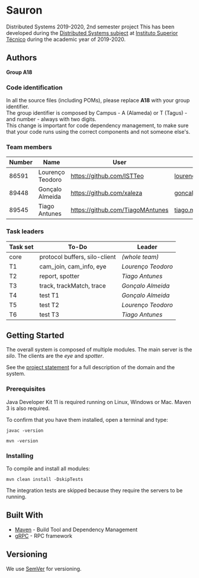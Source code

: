 # Sauron

Distributed Systems 2019-2020, 2nd semester project
This has been developed during the [Distributed Systems subject](https://fenix.tecnico.ulisboa.pt/disciplinas/SDis126451113264/2019-2020/2-semestre) at [Instituto Superior Técnico](https://tecnico.ulisboa.pt/en/) during the academic year of 2019-2020.


## Authors

**Group A18**

### Code identification

In all the source files (including POMs), please replace __A18__ with your group identifier.  
The group identifier is composed by Campus - A (Alameda) or T (Tagus) - and number - always with two digits.  
This change is important for code dependency management, to make sure that your code runs using the correct components and not someone else's.

### Team members


| Number | Name              | User                                 | Email                                   |
| -------|-------------------|--------------------------------------|-----------------------------------------|
| 86591  | Lourenço Teodoro  | <https://github.com/ISTTeo>          | <lourenco.teodoro@tecnico.ulisboa.pt>   |
| 89448  | Gonçalo Almeida   | <https://github.com/xaleza>          | <goncalo.h.almeida@tecnico.ulisboa.pt>  |
| 89545  | Tiago Antunes     | <https://github.com/TiagoMAntunes>   | <tiago.melo.antunes@tecnico.ulisboa.pt> |

### Task leaders


| Task set | To-Do                         | Leader              |
| ---------|-------------------------------| --------------------|
| core     | protocol buffers, silo-client | _(whole team)_      |
| T1       | cam_join, cam_info, eye       | _Lourenço Teodoro_  |
| T2       | report, spotter               | _Tiago Antunes_     |
| T3       | track, trackMatch, trace      | _Gonçalo Almeida_   |
| T4       | test T1                       | _Gonçalo Almeida_   |
| T5       | test T2                       | _Lourenço Teodoro_  |
| T6       | test T3                       | _Tiago Antunes_    |


## Getting Started

The overall system is composed of multiple modules.
The main server is the _silo_.
The clients are the _eye_ and _spotter_.

See the [project statement](https://github.com/tecnico-distsys/Sauron/blob/master/README.md) for a full description of the domain and the system.

### Prerequisites

Java Developer Kit 11 is required running on Linux, Windows or Mac.
Maven 3 is also required.

To confirm that you have them installed, open a terminal and type:

```
javac -version

mvn -version
```

### Installing

To compile and install all modules:

```
mvn clean install -DskipTests
```

The integration tests are skipped because they require the servers to be running.


## Built With

* [Maven](https://maven.apache.org/) - Build Tool and Dependency Management
* [gRPC](https://grpc.io/) - RPC framework


## Versioning

We use [SemVer](http://semver.org/) for versioning. 

